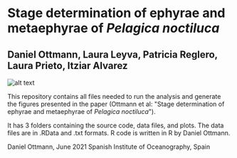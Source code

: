# Stage determination of ephyrae and metaephyrae of *Pelagica noctiluca*
## Daniel Ottmann, Laura Leyva, Patricia Reglero, Laura Prieto, Itziar Alvarez

![alt text](link)


This repository contains all files needed to run the analysis and generate the figures presented in the paper (Ottmann et al: "Stage determination of ephyrae and metaephyrae of *Pelagica noctiluca*"). 

It has 3 folders containing the source code, data files, and plots. The data files are in .RData and .txt formats. R code is written in R by Daniel Ottmann.

Daniel Ottmann, June 2021 Spanish Institute of Oceanography, Spain